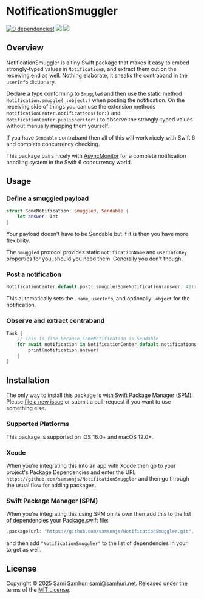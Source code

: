 # NotificationSmuggler

[![0 dependencies!](https://0dependencies.dev/0dependencies.svg)](https://0dependencies.dev)
[![](https://img.shields.io/endpoint?url=https%3A%2F%2Fswiftpackageindex.com%2Fapi%2Fpackages%2Fsamsonjs%2FNotificationSmuggler%2Fbadge%3Ftype%3Dswift-versions)](https://swiftpackageindex.com/samsonjs/NotificationSmuggler)
[![](https://img.shields.io/endpoint?url=https%3A%2F%2Fswiftpackageindex.com%2Fapi%2Fpackages%2Fsamsonjs%2FNotificationSmuggler%2Fbadge%3Ftype%3Dplatforms)](https://swiftpackageindex.com/samsonjs/NotificationSmuggler)

## Overview

NotificationSmuggler is a tiny Swift package that makes it easy to embed strongly-typed values in `Notification`s, and extract them out on the receiving end as well. Nothing elaborate, it sneaks the contraband in the `userInfo` dictionary.

Declare a type conforming to `Smuggled` and then use the static method `Notification.smuggle(_:object:)` when posting the notification. On the receiving side of things you can use the extension methods `NotificationCenter.notifications(for:)` and `NotificationCenter.publisher(for:)` to observe the strongly-typed values without manually mapping them yourself.

If you have `Sendable` contraband then all of this will work nicely with Swift 6 and complete concurrency checking.

This package pairs nicely with [AsyncMonitor](https://github.com/samsonjs/AsyncMonitor) for a complete notification handling system in the Swift 6 concurrency world.

## Usage

### Define a smuggled payload

```swift
struct SomeNotification: Smuggled, Sendable {
    let answer: Int
}
```

Your payload doesn't have to be Sendable but if it is then you have more flexibility.

The `Smuggled` protocol provides static `notificationName` and `userInfoKey` properties for you, should you need them. Generally you don't though.

### Post a notification

```swift
NotificationCenter.default.post(.smuggle(SomeNotification(answer: 42)))
```

This automatically sets the `.name`, `userInfo`, and optionally `.object` for the notification.

### Observe and extract contraband

```swift
Task {
    // This is fine because SomeNotification is Sendable
    for await notification in NotificationCenter.default.notifications(for: SomeNotification.self) {
        print(notification.answer)
    }
}
```

## Installation

The only way to install this package is with Swift Package Manager (SPM). Please [file a new issue][] or submit a pull-request if you want to use something else.

[file a new issue]: https://github.com/samsonjs/NotificationSmuggler/issues/new

### Supported Platforms

This package is supported on iOS 16.0+ and macOS 12.0+.

### Xcode

When you're integrating this into an app with Xcode then go to your project's Package Dependencies and enter the URL `https://github.com/samsonjs/NotificationSmuggler` and then go through the usual flow for adding packages.

### Swift Package Manager (SPM)

When you're integrating this using SPM on its own then add this to the list of dependencies your Package.swift file:

```swift
.package(url: "https://github.com/samsonjs/NotificationSmuggler.git", .upToNextMajor(from: "0.1.0"))
```

and then add `"NotificationSmuggler"` to the list of dependencies in your target as well.

## License

Copyright © 2025 [Sami Samhuri](https://samhuri.net) <sami@samhuri.net>. Released under the terms of the [MIT License][MIT].

[MIT]: https://sjs.mit-license.org
